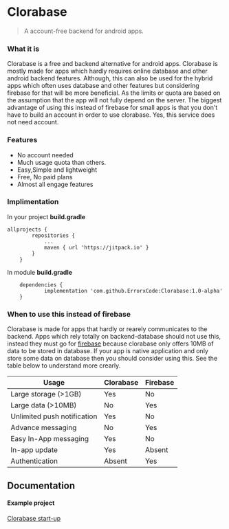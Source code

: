 # Clorabase
> A account-free backend for android apps.



### What it is
Clorabase is a free and backend alternative for android apps. Clorabase is mostly made for apps
which hardly requires online database and other android backend features. Although, this can also be used for the hybrid apps which often uses database and other features but considering firebase for that will be more beneficial. As the limits or quota are based on the assumption that the app will not fully depend on the server. The biggest advantage of using this instead of firebase for small apps is that you don't have to build an account in order to use clorabase. Yes, this service does not need account.

### Features
- No account needed
- Much usage quota than others.
- Easy,Simple and lightweight
- Free, No paid plans
- Almost all engage features


### Implimentation
In your project **build.gradle**
```
allprojects {
		repositories {
			...
			maven { url 'https://jitpack.io' }
		}
	}
```
In module **build.gradle**
```
	dependencies {
	        implementation 'com.github.ErrorxCode:Clorabase:1.0-alpha'
	}
```

### When to use this instead of firebase
Clorabase is made for apps that hardly or rearely communicates to the backend. Apps which rely totally on backend-database should not use this, instead they must go for [firebase](https://firebase.google.com/) because clorabase only offers 10MB of data to be stored in database. If your app is native application and only store some data on database then you should consider using this. See the table below to understand more crearly.

| Usage                     | Clorabase | Firebase |
| -----------               |-----------|----------|
| Large storage (>1GB)       | Yes       | No      |
| Large data (>10MB)         | No        | Yes      |
| Unlimited push notification| Yes        | No      |
| Advance messaging         | No        | Yes      |
| Easy In-App messaging      | Yes        | No      |
| In-app update             | Yes        | Absent   |
| Authentication             | Absent | Yes|



## Documentation



#### Example project
[Clorabase start-up]()
